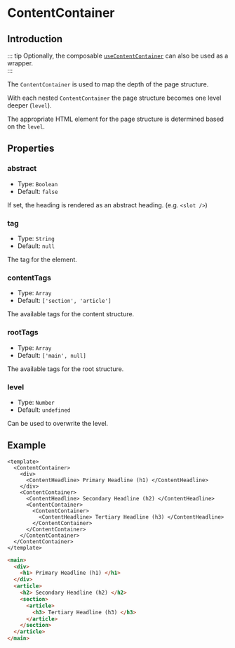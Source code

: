 # ContentContainer

## Introduction

::: tip
Optionally, the composable [`useContentContainer`](../composables/use-content-container.md) can also be used as a wrapper.  
:::

The `ContentContainer` is used to map the depth of the page structure.

With each nested `ContentContainer` the page structure becomes one level deeper (`level`).

The appropriate HTML element for the page structure is determined based on the `level`.

## Properties

### abstract

- Type: `Boolean`
- Default: `false`

If set, the heading is rendered as an abstract heading. (e.g. `<slot />`)

### tag

- Type: `String`
- Default: `null`

The tag for the element.

### contentTags

- Type: `Array`
- Default: `['section', 'article']`

The available tags for the content structure.

### rootTags

- Type: `Array`
- Default: `['main', null]`

The available tags for the root structure.

### level

- Type: `Number`
- Default: `undefined`

Can be used to overwrite the level.

## Example

```vue
<template>
  <ContentContainer>
    <div>
      <ContentHeadline> Primary Headline (h1) </ContentHeadline>
    </div>
    <ContentContainer>
      <ContentHeadline> Secondary Headline (h2) </ContentHeadline>
      <ContentContainer>
        <ContentContainer>
          <ContentHeadline> Tertiary Headline (h3) </ContentHeadline>
        </ContentContainer>
      </ContentContainer>
    </ContentContainer>
  </ContentContainer>
</template>
```

```html
<main>
  <div>
    <h1> Primary Headline (h1) </h1>
  </div>
  <article>
    <h2> Secondary Headline (h2) </h2>
    <section>
      <article>
        <h3> Tertiary Headline (h3) </h3>
      </article>
    </section>
  </article>
</main>
